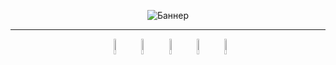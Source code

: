 <p align="center">
 <img src="https://raw.githubusercontent.com/DEViantUA/Zenka/refs/heads/main/readme/banner.png" alt="Баннер"/>
</p>

____
[<img src="https://raw.githubusercontent.com/DEViantUA/EnkaCard/main/readmeFile/icon_ream_me/IconReadMe_01.png" width="32%" height="1" alt="Изображение 1"/>](https://raw.githubusercontent.com/DEViantUA/EnkaCard/main/readmeFile/icon_ream_me/IconReadMe_01.png)
[<img src="https://raw.githubusercontent.com/DEViantUA/EnkaCard/main/readmeFile/icon_ream_me/IconReadMe_02.png" width="8%" alt="Изображение 2"/>](https://t.me/enkacardchat)
[<img src="https://raw.githubusercontent.com/DEViantUA/EnkaCard/main/readmeFile/icon_ream_me/IconReadMe_03.png" width="8%" alt="Изображение 3"/>](https://github.com/DEViantUA/EnkaCard)
[<img src="https://raw.githubusercontent.com/DEViantUA/EnkaCard/main/readmeFile/icon_ream_me/IconReadMe_04.png" width="8%" alt="Изображение 4"/>](https://enka.network/)
[<img src="https://raw.githubusercontent.com/DEViantUA/EnkaCard/main/readmeFile/icon_ream_me/IconReadMe_05.png" width="8%" alt="Изображение 5"/>](https://pypi.org/project/enkacard/)
[<img src="https://raw.githubusercontent.com/DEViantUA/EnkaCard/main/readmeFile/icon_ream_me/IconReadMe_06.png" width="8%" alt="Изображение 6"/>](https://www.patreon.com/deviantapi)
